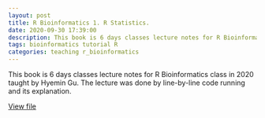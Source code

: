 ```yaml
---
layout: post
title: R Bioinformatics 1. R Statistics.
date: 2020-09-30 17:39:00
description: This book is 6 days classes lecture notes for R Bioinformatics class in 2020 taught by Hyemin Gu. The lecture was done by line-by-line code running and its explanation.
tags: bioinformatics tutorial R
categories: teaching r_bioinformatics
---
```


This book is 6 days classes lecture notes for R Bioinformatics class in 2020 taught by Hyemin Gu. The lecture was done by line-by-line code running and its explanation.

[View file](/assets/pdf/r_statistics.pdf)
